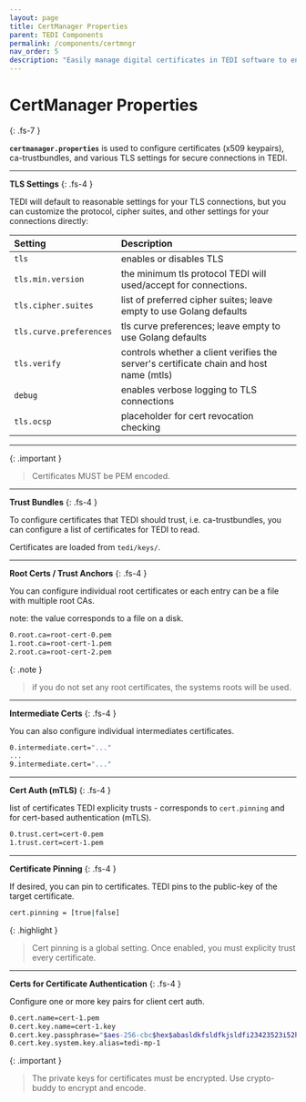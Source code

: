 ```yaml
---
layout: page
title: CertManager Properties
parent: TEDI Components
permalink: /components/certmngr
nav_order: 5
description: "Easily manage digital certificates in TEDI software to enhance security and streamline systems integrations across your enterprise"
---
```


# CertManager Properties
{: .fs-7 }

**`certmanager.properties`** is used to configure certificates (x509 keypairs), ca-trustbundles, and various TLS settings for secure connections in TEDI.

---

**TLS Settings**
{: .fs-4 }

TEDI will default to reasonable settings for your TLS connections, but you can customize the protocol, cipher suites, and other settings for your connections directly:


| **Setting**                    | **Description**          |
|:------------------------------|:--------------------------|
| `tls`                         | enables or disables TLS |
| `tls.min.version`             | the minimum tls protocol TEDI will used/accept for connections. |
| `tls.cipher.suites`           | list of preferred cipher suites; leave empty to use Golang defaults |
| `tls.curve.preferences`       | tls curve preferences;  leave empty to use Golang defaults |
| `tls.verify`                  | controls whether a client verifies the server's certificate chain and host name (mtls) |
| `debug`                       | enables verbose logging to TLS connections |
| `tls.ocsp`                    | placeholder for cert revocation checking |


---

{: .important }
> Certificates MUST be PEM encoded.

---

**Trust Bundles**
{: .fs-4 }

To configure certificates that TEDI should trust, i.e. ca-trustbundles, you can configure a list of certificates for TEDI to read.

Certificates are loaded from `tedi/keys/`. 

---

**Root Certs / Trust Anchors**
{: .fs-4 }

You can configure individual root certificates or each entry can be a file with multiple root CAs. 

note: the value corresponds to a file on a disk.

```sh
0.root.ca=root-cert-0.pem
1.root.ca=root-cert-1.pem
2.root.ca=root-cert-2.pem
```

{: .note }
> if you do not set any root certificates, the systems roots will be used.

---

**Intermediate Certs**
{: .fs-4 }

You can also configure individual intermediates certificates.

```sh
0.intermediate.cert="..."
...
9.intermediate.cert="..."

```

---

**Cert Auth (mTLS)**
{: .fs-4 }

list of certificates TEDI explicity trusts - corresponds to `cert.pinning` and for cert-based authentication (mTLS).


```sh
0.trust.cert=cert-0.pem
1.trust.cert=cert-1.pem
```

---

**Certificate Pinning**
{: .fs-4 }

If desired, you can pin to certificates. TEDI pins to the public-key of the target certificate.

```sh
cert.pinning = [true|false]
```

{: .highlight }
> Cert pinning is a global setting. Once enabled, you must explicity trust every certificate.

---

**Certs for Certificate Authentication**
{: .fs-4 }

Configure one or more key pairs for client cert auth.

```sh
0.cert.name=cert-1.pem
0.cert.key.name=cert-1.key
0.cert.key.passphrase="$aes-256-cbc$hex$abasldkfsldfkjsldfi23423523i52h2i3h52i3"
0.cert.key.system.key.alias=tedi-mp-1
```

{: .important }
> The private keys for certificates must be encrypted. Use crypto-buddy to encrypt and encode.

